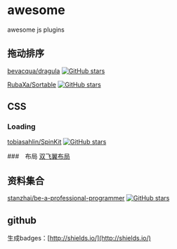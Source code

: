# awesome
awesome js plugins


## 拖动排序


[bevacqua/dragula](https://github.com/bevacqua/dragula)    [![GitHub stars](https://img.shields.io/github/stars/bevacqua/dragula.svg?style=social)](https://github.com/bevacqua/dragula/stargazers)

[RubaXa/Sortable](https://github.com/RubaXa/Sortable)     [![GitHub stars](https://img.shields.io/github/stars/RubaXa/Sortable.svg?style=social)](https://github.com/RubaXa/Sortable/stargazers)

## CSS

### Loading

[tobiasahlin/SpinKit](https://github.com/tobiasahlin/SpinKit)  [![GitHub stars](https://img.shields.io/github/stars/tobiasahlin/SpinKit.svg?style=social)](https://github.com/tobiasahlin/SpinKit/stargazers)

###　布局
[双飞翼布局](https://jsfiddle.net/zg6y3ahy/1/)

## 资料集合

[stanzhai/be-a-professional-programmer](https://github.com/stanzhai/be-a-professional-programmer) [![GitHub stars](https://img.shields.io/github/stars/stanzhai/be-a-professional-programmer.svg?style=social)](https://github.com/stanzhai/be-a-professional-programmer/stargazers)


## github

生成badges：[http://shields.io/](http://shields.io/)
